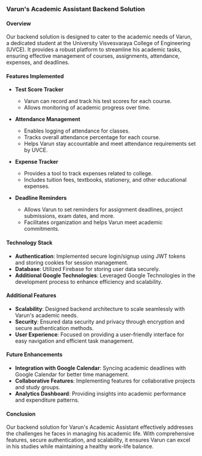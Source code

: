 ### Varun's Academic Assistant Backend Solution

#### Overview
Our backend solution is designed to cater to the academic needs of Varun, a dedicated student at the University Visvesvaraya College of Engineering (UVCE). It provides a robust platform to streamline his academic tasks, ensuring effective management of courses, assignments, attendance, expenses, and deadlines.

#### Features Implemented
- **Test Score Tracker**
   - Varun can record and track his test scores for each course.
   - Allows monitoring of academic progress over time.

- **Attendance Management**
   - Enables logging of attendance for classes.
   - Tracks overall attendance percentage for each course.
   - Helps Varun stay accountable and meet attendance requirements set by UVCE.

- **Expense Tracker**
   - Provides a tool to track expenses related to college.
   - Includes tuition fees, textbooks, stationery, and other educational expenses.

- **Deadline Reminders**
   - Allows Varun to set reminders for assignment deadlines, project submissions, exam dates, and more.
   - Facilitates organization and helps Varun meet academic commitments.

#### Technology Stack
- **Authentication**: Implemented secure login/signup using JWT tokens and storing cookies for session management.
- **Database**: Utilized Firebase for storing user data securely.
- **Additional Google Technologies**: Leveraged Google Technologies in the development process to enhance efficiency and scalability.

#### Additional Features
- **Scalability**: Designed backend architecture to scale seamlessly with Varun's academic needs.
- **Security**: Ensured data security and privacy through encryption and secure authentication methods.
- **User Experience**: Focused on providing a user-friendly interface for easy navigation and efficient task management.

#### Future Enhancements
- **Integration with Google Calendar**: Syncing academic deadlines with Google Calendar for better time management.
- **Collaborative Features**: Implementing features for collaborative projects and study groups.
- **Analytics Dashboard**: Providing insights into academic performance and expenditure patterns.

#### Conclusion
Our backend solution for Varun's Academic Assistant effectively addresses the challenges he faces in managing his academic life. With comprehensive features, secure authentication, and scalability, it ensures Varun can excel in his studies while maintaining a healthy work-life balance.
